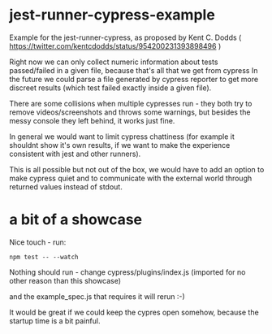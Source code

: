 # jest-runner-cypress-example
Example for the jest-runner-cypress, as proposed by Kent C. Dodds ( https://twitter.com/kentcdodds/status/954200231393898496 )

Right now we can only collect numeric information about tests passed/failed in a given file, because that's all that we get from cypress
In the future we could parse a file generated by cypress reporter to get more discreet results (which test failed exactly inside a given file). 

There are some collisions when multiple cypresses run - they both try to remove videos/screenshots and throws some warnings, but besides the messy console they left behind, it works just fine.

In general we would want to limit cypress chattiness (for example it shouldnt show it's own results, if we want to make the experience consistent with jest and other runners).

This is all possible but not out of the box, we would have to add an option to make cypress quiet and to communicate with the external world through returned values instead of stdout.


# a bit of a showcase
Nice touch - run:

```
npm test -- --watch
```

Nothing should run - change cypress/plugins/index.js (imported for no other reason than this showcase)

and the example_spec.js that requires it will rerun :-)


It would be great if we could keep the cypres open somehow, because the startup time is a bit painful.
